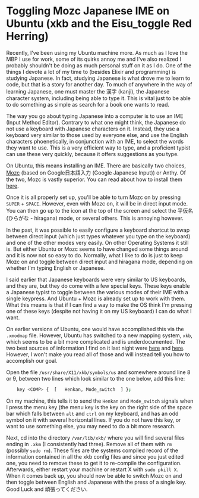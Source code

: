 # Toggling Mozc Japanese IME on Ubuntu (xkb and the Eisu_toggle Red Herring)

Recently, I've been using my Ubuntu machine more. As much as I love the MBP I use for work, some of its quirks annoy me and I've also realized I probably shouldn't be doing as much personal stuff on it as I do. One of the things I devote a lot of my time to (besides Elixir and programming) is studying Japanese. In fact, studying Japanese is what drove me to learn to code, but that is a story for another day. To much of anywhere in the way of learning Japanese, one must master the 漢字 (kanji), the Japanese character system, including being able to type it. This is vital just to be able to do something as simple as search for a book one wants to read.

The way you go about typing Japanese into a computer is to use an IME (Input Method Editor). Contrary to what one might think, the Japanese do not use a keyboard with Japanese characters on it. Instead, they use a keyboard very similar to those used by everyone else, and use the English characters phoenetically, in conjunction with an IME, to select the words they want to use. This is a very efficient way to type, and a proficient typist can use these very quickly, because it offers suggestions as you type.

On Ubuntu, this means installing an IME. There are basically two choices, [Mozc](https://code.google.com/p/mozc/) (based on Google日本語入力 (Google Japanese Input)) or Anthy. Of the two, Mozc is vastly superior. You can read about how to install them [here](http://moritzmolch.com/1453).

Once it is all properly set up, you'll be able to turn Mozc on by pressing `SUPER` + `SPACE`. However, even with Mozc on, it will be in direct input mode. You can then go up to the icon at the top of the screen and select the 平仮名 (ひらがな - hiragana) mode, or several others. This is annoying however.

In the past, it was possible to easily configure a keyboard shortcut to swap between direct input (which just types whatever you type on the keyboard) and one of the other modes very easily. On other Operating Systems it still is. But either Ubuntu or Mozc seems to have changed some things around and it is now not so easy to do. Normally, what I like to do is just to keep Mozc on and toggle between direct input and hiragana mode, depending on whether I'm typing English or Japanese.

I said earlier that Japanese keyboards were very similar to US keyboards, and they are, but they do come with a few special keys. These keys enable a Japanese typist to toggle between the various modes of their IME with a single keypress. And Ubuntu + Mozc is already set up to work with them. What this means is that if I can find a way to make the OS think I'm pressing one of these keys (despite not having it on my US keyboard) I can do what I want.

On earlier versions of Ubuntu, one would have accomplished this via the `.xmodmap` file. However, Ubuntu has switched to a new mapping system, `xkb`, which seems to be a bit more complicated and is underdocumented. The two best sources of information I find on it last night were [here](https://help.ubuntu.com/community/Custom%20keyboard%20layout%20definitions?action=show&redirect=Howto%3A+Custom+keyboard+layout+definitions) and [here](http://www.charvolant.org/~doug/xkb/html/node5.html). However, I won't make you read all of those and will instead tell you how to accomplish our goal.

Open the file `/usr/share/X11/xkb/symbols/us` and somewhere around line 8 or 9, between two lines which look similar to the one below, add this line:

```sh
    key <COMP> {  [   Henkan, Mode_switch  ] };
```

On my machine, this tells it to send the `Henkan` and `Mode_switch` signals when I press the menu key (the menu key is the key on the right side of the space bar which falls between `alt` and `ctrl` on my keyboard, and has an odd symbol on it with several horizontal lines. If you do not have this key, or want to use something else, you may need to do a bit more research.

Next, cd into the directory `/var/lib/xkb/` where you will find several files ending in `.xkm` (I consistently had three). Remove all of them with `rm` (possibly `sudo rm`). These files are the systems compiled record of the information contained in all the xkb config files and since you just edited one, you need to remove these to get it to re-compile the configuration. Afterwards, either restart your machine or restart X with `sudo pkill X`. When it comes back up, you should now be able to switch Mozc on and then toggle between English and Japanese with the press of a single key. Good Luck and 頑張ってください.
